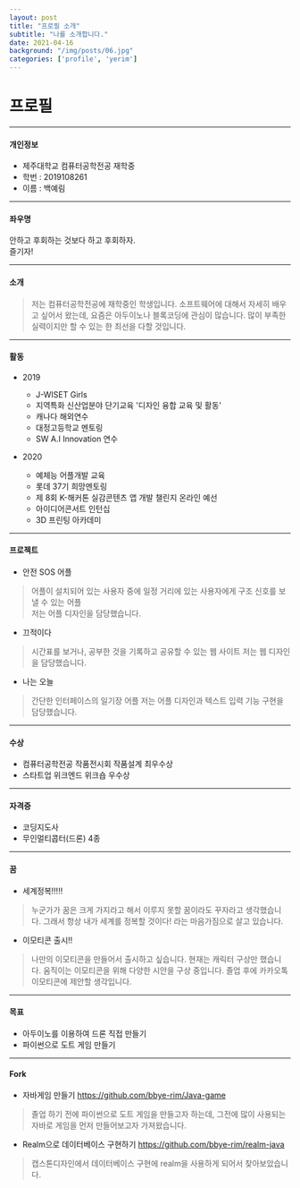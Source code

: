 ```yaml
---
layout: post
title: "프로필 소개"
subtitle: "나를 소개합니다."
date: 2021-04-16
background: "/img/posts/06.jpg"
categories: ['profile', 'yerim']
---
```


프로필
======
<!--수평선은 보통 최소 3개만 써도 됨 ***나 ---로-->
   
---

#### 개인정보
 * 제주대학교 컴퓨터공학전공 재학중
 * 학번 : 2019108261	
 * 이름 : 백예림  

  
---

#### 좌우명
안하고 후회하는 것보다 하고 후회하자.  
즐기자!  
  
  
---

#### 소개
> 저는 컴퓨터공학전공에 재학중인 학생입니다. 소프트웨어에 대해서 자세히 배우고 싶어서 왔는데, 요즘은 아두이노나 블록코딩에 관심이 많습니다. 많이 부족한 실력이지만 할 수 있는 한 최선을 다할 것입니다.  
<!--줄바꿈하려면 띄어쓰기 최소 2번-->

  
---

#### 활동
 * 2019
    - J-WISET Girls
    - 지역특화 신산업분야 단기교육 '디자인 융합 교육 및 활동'
    - 캐나다 해외연수
    - 대정고등학교 멘토링
    - SW A.I Innovation 연수  

 * 2020
    - 예체능 어플개발 교육
    - 롯데 37기 희망멘토링
    - 제 8회 K-해커톤 실감콘텐츠 앱 개발 챌린지 온라인 예선
    - 아이디어콘서트 인턴십
    - 3D 프린팅 아카데미  

  
---

#### 프로젝트
 * 안전 SOS 어플
 > 어플이 설치되어 있는 사용자 중에 일정 거리에 있는 사용자에게 구조 신호를 보낼 수 있는 어플  
 > 저는 어플 디자인을 담당했습니다.  

 * 끄적이다
 > 시간표를 보거나, 공부한 것을 기록하고 공유할 수 있는 웹 사이트
 > 저는 웹 디자인을 담당했습니다.  

 * 나는 오늘
 > 간단한 인터페이스의 일기장 어플
 > 저는 어플 디자인과 텍스트 입력 기능 구현을 담당했습니다.  

  
---

#### 수상
 * 컴퓨터공학전공 작품전시회 작품설계 최우수상
 * 스타트업 위크엔드 위크숍 우수상  

  
---

#### 자격증
 * 코딩지도사
 * 무인멀티콥터(드론) 4종  

  
---

#### 꿈
 * 세계정복!!!!!  
> 누군가가 꿈은 크게 가지라고 해서 이루지 못할 꿈이라도 꾸자라고 생각했습니다. 그래서 항상 내가 세계를 정복할 것이다! 라는 마음가짐으로 살고 있습니다.  

 * 이모티콘 출시!!
> 나만의 이모티콘을 만들어서 출시하고 싶습니다. 현재는 캐릭터 구상만 했습니다. 움직이는 이모티콘을 위해 다양한 시안을 구상 중입니다. 졸업 후에 카카오톡 이모티콘에 제안할 생각입니다.

  
---

#### 목표
 * 아두이노를 이용하여 드론 직접 만들기
 * 파이썬으로 도트 게임 만들기

  
---

#### Fork
 * 자바게임 만들기
<https://github.com/bbye-rim/Java-game>  
> 졸업 하기 전에 파이썬으로 도트 게임을 만들고자 하는데, 그전에 많이 사용되는 자바로 게임을 먼저 만들어보고자 가져왔습니다.

 * Realm으로 데이터베이스 구현하기
<https://github.com/bbye-rim/realm-java>  
> 캡스톤디자인에서 데이터베이스 구현에 realm을 사용하게 되어서 찾아보았습니다.
